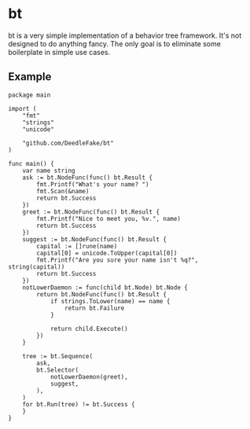 bt
==

bt is a very simple implementation of a behavior tree framework. It's not designed to do anything fancy. The only goal is to eliminate some boilerplate in simple use cases.

Example
-------

```
package main

import (
	"fmt"
	"strings"
	"unicode"

	"github.com/DeedleFake/bt"
)

func main() {
	var name string
	ask := bt.NodeFunc(func() bt.Result {
		fmt.Printf("What's your name? ")
		fmt.Scan(&name)
		return bt.Success
	})
	greet := bt.NodeFunc(func() bt.Result {
		fmt.Printf("Nice to meet you, %v.", name)
		return bt.Success
	})
	suggest := bt.NodeFunc(func() bt.Result {
		capital := []rune(name)
		capital[0] = unicode.ToUpper(capital[0])
		fmt.Printf("Are you sure your name isn't %q?", string(capital))
		return bt.Success
	})
	notLowerDaemon := func(child bt.Node) bt.Node {
		return bt.NodeFunc(func() bt.Result {
			if strings.ToLower(name) == name {
				return bt.Failure
			}

			return child.Execute()
		})
	}

	tree := bt.Sequence(
		ask,
		bt.Selector(
			notLowerDaemon(greet),
			suggest,
		),
	)
	for bt.Run(tree) != bt.Success {
	}
}
```
